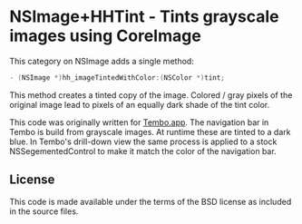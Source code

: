 # NSImage+HHTint - Tints grayscale images using CoreImage

This category on NSImage adds a single method:

```objective-c
- (NSImage *)hh_imageTintedWithColor:(NSColor *)tint;
```

This method creates a tinted copy of the image.
Colored / gray pixels of the original image lead to pixels of an equally dark shade of the tint color.

This code was originally written for [Tembo.app](http://www.houdah.com/Tembo).
The navigation bar in Tembo is build from grayscale images. At runtime these are tinted to a dark blue.
In Tembo's drill-down view the same process is applied to a stock NSSegementedControl to make it match the color of the navigation bar.

## License

This code is made available under the terms of the BSD license as included in the source files.
